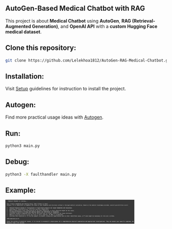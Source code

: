 ## **AutoGen-Based Medical Chatbot with RAG**

This project is about **Medical Chatbot** using **AutoGen**, **RAG (Retrieval-Augmented Generation)**, and **OpenAI API** with a **custom Hugging Face medical dataset**.

## Clone this repository:

```bash
git clone https://github.com/Lelekhoa1812/AutoGen-RAG-Medical-Chatbot.git
```

## Installation:
Visit [Setup](https://github.com/Lelekhoa1812/AutoGen-RAG-Medical-Chatbot/blob/main/setup.md) guidelines for instruction to install the project.  

## Autogen:
Find more practical usage ideas with [Autogen](https://github.com/Lelekhoa1812/AutoGen-RAG-Medical-Chatbot/blob/main/autogen.md).  

## Run:
```bash
python3 main.py
```

## Debug:
```bash
python3 -X faulthandler main.py
```

## Example:
<img src="imgsrc/chatbot_console1.png" alt="Chatbot medical answer 1" style="width: 80%; max-width: 1000px;"> 
